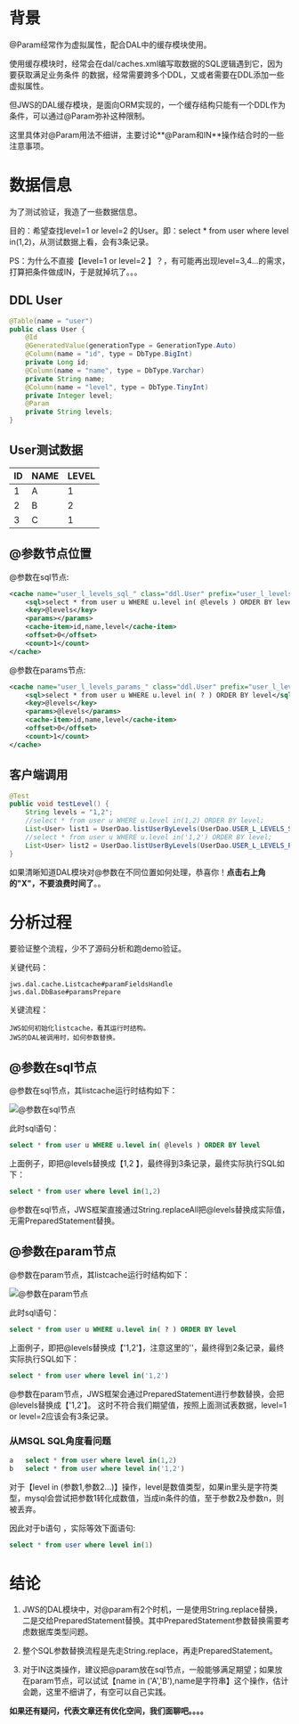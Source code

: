# 背景

@Param经常作为虚拟属性，配合DAL中的缓存模块使用。

使用缓存模块时，经常会在dal/caches.xml编写取数据的SQL逻辑遇到它，因为要获取满足业务条件
的数据，经常需要跨多个DDL，又或者需要在DDL添加一些虚拟属性。

但JWS的DAL缓存模块，是面向ORM实现的，一个缓存结构只能有一个DDL作为条件，可以通过@Param弥补这种限制。

这里具体对@Param用法不细讲，主要讨论**@Param和IN**操作结合时的一些注意事项。

# 数据信息

为了测试验证，我造了一些数据信息。

目的：希望查找level=1 or level=2 的User。即：select * from user where level in(1,2)，从测试数据上看，会有3条记录。

PS：为什么不直接【level=1 or level=2 】？，有可能再出现level=3,4...的需求，打算把条件做成IN，于是就掉坑了。。。

## DDL User

```java
@Table(name = "user")
public class User {
    @Id
    @GeneratedValue(generationType = GenerationType.Auto)
    @Column(name = "id", type = DbType.BigInt)
    private Long id;
    @Column(name = "name", type = DbType.Varchar)
    private String name;
    @Column(name = "level", type = DbType.TinyInt)
    private Integer level;
    @Param
    private String levels;
}
```

## User测试数据

ID|NAME|LEVEL
---|---|---
1|A|1
2|B|2
3|C|1

## @参数节点位置

@参数在sql节点:
```xml
<cache name="user_l_levels_sql_" class="ddl.User" prefix="user_l_levels_sql_" enabled ="true"  comment ="@参数在sql节点">
    <sql>select * from user u WHERE u.level in( @levels ) ORDER BY level</sql>
    <key>@levels</key>
    <params></params>
    <cache-item>id,name,level</cache-item>
    <offset>0</offset>
    <count>1</count>
</cache>
```

@参数在params节点:

```xml
<cache name="user_l_levels_params_" class="ddl.User" prefix="user_l_levels_params_" enabled ="true"  comment ="@参数在params节点">
    <sql>select * from user u WHERE u.level in( ? ) ORDER BY level</sql>
    <key>@levels</key>
    <params>@levels</params>
    <cache-item>id,name,level</cache-item>
    <offset>0</offset>
    <count>1</count>
</cache>
```

## 客户端调用

```java
@Test
public void testLevel() {
    String levels = "1,2";
    //select * from user u WHERE u.level in(1,2) ORDER BY level;
    List<User> list1 = UserDao.listUserByLevels(UserDao.USER_L_LEVELS_SQL_, levels);
    //select * from user u WHERE u.level in('1,2') ORDER BY level;
    List<User> list2 = UserDao.listUserByLevels(UserDao.USER_L_LEVELS_PARAMS_, levels);
}
```

如果清晰知道DAL模块对@参数在不同位置如何处理，恭喜你！**点击右上角的"X"，不要浪费时间了**。。


# 分析过程

要验证整个流程，少不了源码分析和跑demo验证。

关键代码：

```
jws.dal.cache.Listcache#paramFieldsHandle
jws.dal.DbBase#paramsPrepare
```

关键流程：

```
JWS如何初始化listcache，看其运行时结构。
JWS的DAL被调用时，如何参数替换。
```

## @参数在sql节点

@参数在sql节点，其listcache运行时结构如下：

![@参数在sql节点](https://github.com/mojunbin/mojunbin.github.io/blob/master/images/%40%E5%8F%82%E6%95%B0%E5%9C%A8sql%E8%8A%82%E7%82%B9.png?raw=true)

此时sql语句：

```sql
select * from user u WHERE u.level in( @levels ) ORDER BY level
```

上面例子，即把@levels替换成【1,2 】，最终得到3条记录，最终实际执行SQL如下：

```sql
select * from user where level in(1,2)
```

@参数在sql节点，JWS框架直接通过String.replaceAll把@levels替换成实际值，无需PreparedStatement替换。

## @参数在param节点

@参数在param节点，其listcache运行时结构如下：

![@参数在param节点](https://github.com/mojunbin/mojunbin.github.io/blob/master/images/%40%E5%8F%82%E6%95%B0%E5%9C%A8sql%E8%8A%82%E7%82%B9.png?raw=true)

此时sql语句：

```sql
select * from user u WHERE u.level in( ? ) ORDER BY level
```

上面例子，即把@levels替换成【'1,2'】，注意这里的''，最终得到2条记录，最终实际执行SQL如下：

```sql
select * from user where level in('1,2')
```

@参数在param节点，JWS框架会通过PreparedStatement进行参数替换，会把@levels替换成【'1,2'】。
这时不符合我们期望值，按照上面测试表数据，level=1 or level=2应该会有3条记录。

### 从MSQL SQL角度看问题

```sql
a	select * from user where level in(1,2)
b	select * from user where level in('1,2')
```

对于【level in (参数1,参数2...)】操作，level是数值类型，如果in里头是字符类型，mysql会尝试把参数1转化成数值，当成in条件的值，至于参数2及参数n，则被丢弃。

因此对于b语句 ，实际等效下面语句:

```sql
select * from user where level in(1)
```

# 结论

1. JWS的DAL模块中，对@param有2个时机，一是使用String.replace替换，二是交给PreparedStatement替换。其中PreparedStatement参数替换需要考虑数据库类型问题。

2. 整个SQL参数替换流程是先走String.replace，再走PreparedStatement。

3. 对于IN这类操作，建议把@param放在sql节点，一般能够满足期望；如果放在param节点，可以试试【name in ('A','B'),name是字符串】这个操作，估计会跪，这里不细讲了，有空可以自己实践。


**如果还有疑问，代表文章还有优化空间，我们面聊吧。。。。**